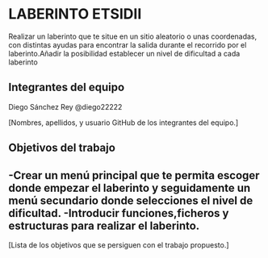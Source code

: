 # LABERINTO ETSIDII

Realizar un laberinto que te situe en un sitio aleatorio o unas coordenadas, con distintas ayudas para encontrar la salida durante el recorrido por el laberinto.Añadir la posibilidad establecer un nivel de dificultad a cada laberinto

## Integrantes del equipo
Diego Sánchez Rey @diego22222


[Nombres, apellidos, y usuario GitHub de los integrantes del equipo.]

## Objetivos del trabajo
-Crear un menú principal que te permita escoger donde empezar el laberinto y seguidamente un menú secundario donde selecciones el nivel de dificultad.
-Introducir funciones,ficheros y estructuras para realizar el laberinto.
-
[Lista de los objetivos que se persiguen con el trabajo propuesto.]
